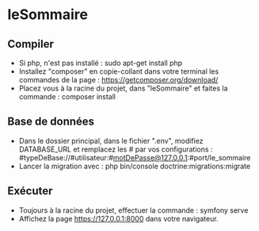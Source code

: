 # leSommaire

## Compiler
- Si php, n'est pas installé : sudo apt-get install php
- Installez "composer" en copie-collant dans votre terminal les commandes de la page : https://getcomposer.org/download/
- Placez vous à la racine du projet, dans "leSommaire" et faites la commande : composer install

## Base de données
- Dans le dossier principal, dans le fichier ".env", modifiez DATABASE_URL et remplacez les # par vos configurations : #typeDeBase://#utilisateur:#motDePasse@127.0.0.1:#port/le_sommaire
- Lancer la migration avec : php bin/console doctrine:migrations:migrate

## Exécuter
- Toujours à la racine du projet, effectuer la commande : symfony serve
- Affichez la page https://127.0.0.1:8000 dans votre navigateur.

